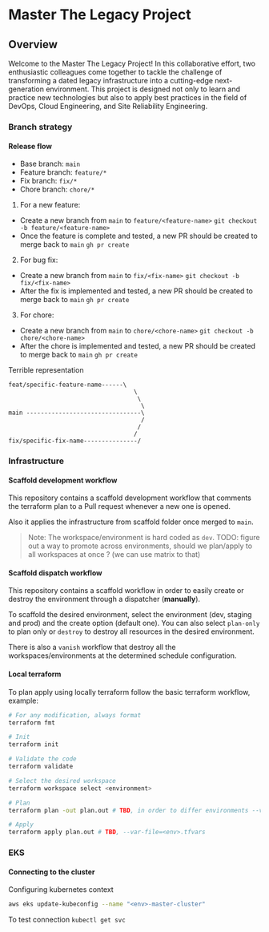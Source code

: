 # Master The Legacy Project

## Overview

Welcome to the Master The Legacy Project! In this collaborative effort, two enthusiastic colleagues come together to tackle the challenge of transforming a dated legacy infrastructure into a cutting-edge next-generation environment. This project is designed not only to learn and practice new technologies but also to apply best practices in the field of DevOps, Cloud Engineering, and Site Reliability Engineering.


### Branch strategy

#### Release flow

- Base branch: `main`
- Feature branch: `feature/*`
- Fix branch: `fix/*`
- Chore branch: `chore/*`

1. For a new feature:
- Create a new branch from `main` to `feature/<feature-name>` `git checkout -b feature/<feature-name>`
- Once the feature is complete and tested, a new PR should be created to merge back to `main` `gh pr create`

2. For bug fix:
- Create a new branch from `main` to `fix/<fix-name>` `git checkout -b fix/<fix-name>`
- After the fix is implemented and tested, a new PR should be created to merge back to `main` `gh pr create`

3. For chore:
- Create a new branch from `main` to `chore/<chore-name>` `git checkout -b chore/<chore-name>`
- After the chore is implemented and tested, a new PR should be created to merge back to `main` `gh pr create`

Terrible representation
```
feat/specific-feature-name------\
                                   \
                                    \
                                     \
main --------------------------------\
                                     /
                                    /
                                   /
fix/specific-fix-name---------------/

```

### Infrastructure

#### Scaffold development workflow

This repository contains a scaffold development workflow that comments the terraform plan to a Pull request whenever a new one is opened.

Also it applies the infrastructure from scaffold folder once merged to `main`.

> Note: The workspace/environment is hard coded as `dev`. TODO: figure out a way to promote across environments, should we plan/apply to all workspaces at once ? (we can use matrix to that)
#### Scaffold dispatch workflow

This repository contains a scaffold workflow in order to easily create or destroy the environment through a dispatcher (**manually**).

To scaffold the desired environment, select the environment (dev, staging and prod) and the create option (default one). You can also select `plan-only` to plan only or `destroy` to destroy all resources in the desired environment.

There is also a `vanish` workflow that destroy all the workspaces/environments at the determined schedule configuration.

#### Local terraform

To plan apply using locally terraform follow the basic terraform workflow, example:

```bash
# For any modification, always format
terraform fmt

# Init
terraform init

# Validate the code
terraform validate

# Select the desired workspace
terraform workspace select <environment>

# Plan
terraform plan -out plan.out # TBD, in order to differ environments --var-file=<env>.tfvars. Is there a way we can use terraform.workspace to do more complex logic ?

# Apply
terraform apply plan.out # TBD, --var-file=<env>.tfvars
```

### EKS

#### Connecting to the cluster

Configuring kubernetes context
```bash
aws eks update-kubeconfig --name "<env>-master-cluster"
```

To test connection `kubectl get svc`
